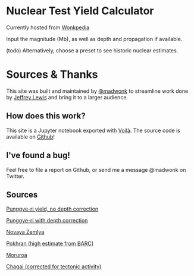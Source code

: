 # Nuclear Test Yield Calculator

Currently hosted from [Wonkpedia](https://calc.wonkpedia.org/nuclearyield)

Input the magnitude (Mb), as well as depth and propagation if available.

(todo) Alternatively, choose a preset to see historic nuclear estimates.

# Sources & Thanks

This site was built and maintained by [@madwonk](https://twitter.com/madwonk) to streamline work done by [Jeffrey Lewis](https://twitter.com/ArmsControlWonk) and bring it to a larger audience.

## How does this work?
This site is a Jupyter notebook exported with [Voilà](https://github.com/voila-dashboards/voila). The source code is available on [Github](https://github.com/BenMueller)!

## I've found a bug!
Feel free to file a report on Github, or send me a message @madwonk on Twitter.

## Sources
[Punggye-ri yield, no depth correction](http://dx.doi.org/10.1785/0120100202)

[Punggye-ri with depth correction](https://doi.org/10.1002/grl.50607)

[Novaya Zemlya](www.jstor.org/stable/26977)

[Pokhran (high estimate from BARC)](http://web.archive.org/web/20010720043355/http://www.barc.ernet.in/webpages/milestones/drs_03.html)

[Moruroa](https://apps.dtic.mil/dtic/tr/fulltext/u2/a228258.pdf)

[Chagai (corrected for tectonic activity)](https://apps.dtic.mil/dtic/tr/fulltext/u2/a228258.pdf)
